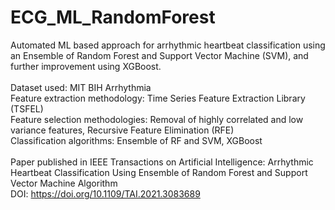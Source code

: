# ECG_ML_RandomForest
Automated ML based approach for arrhythmic heartbeat classification using an Ensemble of Random Forest and Support Vector Machine (SVM), and further improvement using XGBoost.<br>
<br>
Dataset used: MIT BIH Arrhythmia <br>
Feature extraction methodology: Time Series Feature Extraction Library (TSFEL) <br>
Feature selection methodologies: Removal of highly correlated and low variance features, Recursive Feature Elimination (RFE) <br>
Classification algorithms: Ensemble of RF and SVM, XGBoost <br>
<br>
Paper published in IEEE Transactions on Artificial Intelligence: Arrhythmic Heartbeat Classification Using Ensemble of Random Forest and Support Vector Machine Algorithm <br>
DOI: https://doi.org/10.1109/TAI.2021.3083689
